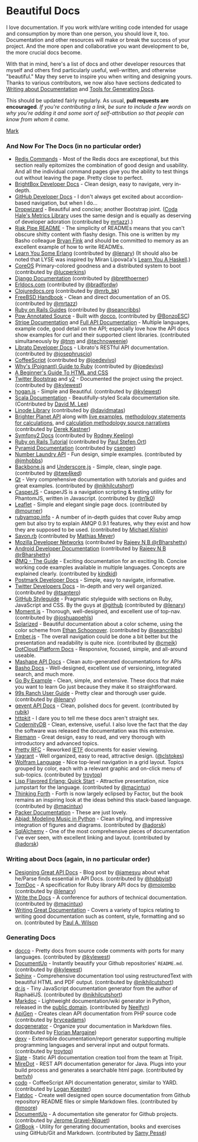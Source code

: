 # Beautiful Docs

I love documentation. If you work with/are writing code intended for usage and consumption by more than one person, you should love it, too. Documentation and other resources will make or break the success of your project. And the more open and collaborative you want development to be, the more crucial docs become.

With that in mind, here's a list of docs and other developer resources that myself and others find particularly useful, well-written, and otherwise "beautiful." May they serve to inspire you when writing and designing yours. Thanks to various contributors, we now also have sections dedicated to [Writing about Documentation](#writing-about-docs-again-in-no-particular-order) and [Tools for Generating Docs](#generating-docs).

This should be updated fairly regularly. As usual, **pull requests are encouraged**. *If you're contributing a link, be sure to include a few words on why you're adding it and some sort of self-attribution so that people can know from whom it came.*

[Mark](https://twitter.com/pharkmillups)

### And Now For The Docs (in no particular order)

* [Redis Commands](http://redis.io/commands) - Most of the Redis docs are exceptional, but this section really epitomizes the combination of good design and usability. And all the individual command pages give you the ability to test things out without leaving the page. Pretty close to perfect.
* [BrightBox Developer Docs](http://docs.brightbox.com) - Clean design, easy to navigate, very in-depth.
* [GitHub Developer Docs](http://developer.github.com/v3/) - I don't always get excited about accordion-based navigation, but when I do...
* [Dropwizard](http://dropwizard.codahale.com/) - Beautiful and concise; another Bootstrap joint. ([Coda Hale's Metrics Library](http://metrics.codahale.com/index.html) uses the same design and is equally as deserving of developer adoration (contributed by [mrtazz](https://twitter.com/#!/mrtazz)).)
* [Riak Pipe README](https://github.com/basho/riak_pipe) - The simplicity of READMEs means that you can't obscure shitty content with flashy design. This one is written by my Basho colleague [Bryan Fink](https://twitter.com/#!/hobbyist) and should be committed to memory as an excellent example of how to write READMEs.
* [Learn You Some Erlang](http://learnyousomeerlang.com/) (contributed by [@lenary](https://twitter.com/lenary)) (It should also be noted that LYSE was inspired by Miran Lipovača's [Learn You A Haskell](http://learnyouahaskell.com/).)
* [CoreOS](http://coreos.com/docs/) Primary-colored goodness and a distributed system to boot (contributed by [@lucperkins](https://twitter.com/lucperkins))
* [Django Documentation](https://docs.djangoproject.com/en/1.3/) (contributed by [@bretthoerner](https://twitter.com/bretthoerner))
* [Erldocs.com](http://erldocs.com/) (contributed by [@bradfordw](https://twitter.com/#!/bradfordw))
* [Clojuredocs.org](http://clojuredocs.org) (contributed by [@mrb_bk](https://twitter.com/#!/mrb_bk))
* [FreeBSD Handbook](http://www.freebsd.org/handbook/) - Clean and direct documentation of an OS. (contributed by [@mrtazz](https://twitter.com/#!/mrtazz))
* [Ruby on Rails Guides](http://guides.rubyonrails.org/) (contributed by [@seancribbs](https://twitter.com/#!/seancribbs))
* [Pow Annotated Source](http://pow.cx/docs/) - Built with [docco.](http://jashkenas.github.com/docco/) (contributed by [@BonzoESC](https://twitter.com/BonzoESC))
* [Stripe Documentation](https://stripe.com/docs) and [Full API Documentation](https://stripe.com/docs/api) - Multiple languages, example code, good detail on the API; especially love how the API docs show examples for curl and their supported client libraries. (contributed simultaneously by [@tnm](https://twitter.com/#!/tnm) and [@technoweenie](https://twitter.com/#!/technoweenie))
* [Librato Developer Docs](http://dev.librato.com/) - Librato's RESTful API documentation. (contributed by [@josephruscio](https://twitter.com/josephruscio))
* [CoffeeScript](http://coffeescript.org/) (contributed by [@joedevivo](https://twitter.com/#!/joedevivo))
* [Why's (Poignant) Guide to Ruby](http://mislav.uniqpath.com/poignant-guide/) (contributed by [@joedevivo](https://twitter.com/#!/joedevivo))
* [A Beginner's Guide To HTML and CSS](http://learn.shayhowe.com/html-css/terminology-syntax-intro)
* [Twitter Bootstrap](http://twitter.github.com/bootstrap/) and [v2](http://markdotto.com/bs2/docs/index.html) - Documented the project using the project. (contributed by [@kylewest](https://twitter.com/kylewest))
* [hogan.js](http://twitter.github.com/hogan.js/) - Simple and Beautiful. (contributed by [@kylewest](https://twitter.com/kylewest))
* [Scala Documentation](http://docs.scala-lang.org/) - Beautifully-styled Scala documentation site. (Contributed by [David M. Lee](https://github.com/leedm777))
* [Linode Library](http://library.linode.com) (contributed by [@davidmatas](https://twitter.com/#!/davidmatas))
* [Brighter Planet API](http://impact.brighterplanet.com/documentation) along with [live examples](http://impact.brighterplanet.com/models/automobile), [methodology statements for calculations](http://impact.brighterplanet.com/automobiles?make=saab&model=900s&year=1990), and [calculation methodology source narratives](http://brighterplanet.github.com/automobile/impact_model.html) (contributed by [Derek Kastner](https://github.com/dkastner))
* [Symfony2 Docs](http://symfony.com/doc/current/) (contributed by [Rodney Keeling](https://github.com/rodneykeeling))
* [Ruby on Rails Tutorial](http://ruby.railstutorial.org/ruby-on-rails-tutorial-book?version=3.2) (contributed by [Paul Stefen Ort](https://github.com/paulstefanort))
* [Pyramid Documentation](http://docs.pylonsproject.org/en/latest/docs/pyramid.html) (contributed by [csenger](https://github.com/csenger))
* [Number Laundry API](http://numberlaundry.whatcheer.com/) - Fun design, simple examples. (contributed by [@jmhobbs](https://twitter.com/jmhobbs))
* [Backbone.js](http://documentcloud.github.com/backbone/) and [Underscore.js](http://underscorejs.org) - Simple, clean, single page. (contributed by [@twe4ked](http://twitter.com/twe4ked))
* [Qt](http://developer.qt.nokia.com/doc/qt-4.8/) - Very comprehensive documentation with tutorials and guides and great examples. (contributed by [@nikhilcutshort](https://twitter.com/nikhilcutshort))
* [CasperJS](http://casperjs.org) - CasperJS is a navigation scripting & testing utility for PhantomJS, written in Javascript. (contributed by [@n1k0](https://twitter.com/n1k0))
* [Leaflet](http://leaflet.cloudmade.com/reference.html) - Simple and elegant single page docs. (contributed by [@mourner](http://github.com/mourner))
* [rubyamqp.info](http://rubyamqp.info) - A number of in-depth guides that cover Ruby amqp gem but also try to explain AMQP 0.9.1 features, why they exist and how they are supposed to be used. (contributed by [Michael Klishin](https://twitter.com/#!/michaelklishin/))
* [Savon.rb](http://savonrb.com/) (contributed by [Mathias Meyer](https://twitter.com/#!/roidrage))
* [Mozilla Developer Networks](https://developer.mozilla.org/en-US/) (contributed by [Rajeev N B @rBharshetty](https://twitter.com/#!/rBharshetty))
* [Android Developer Documentation](http://developer.android.com/guide/index.html) (contributed by [Rajeev N B @rBharshetty](https://twitter.com/#!/rBharshetty))
* [ØMQ - The Guide](http://zguide.zeromq.org/page:all) - Exciting documentation for an exciting lib. Concise working code examples available in multiple languages. Concepts are explained clearly. (contributed by [kindkid](https://github.com/kindkid))
* [Postmark Developer Docs](http://developer.postmarkapp.com/) - Simple, easy to navigate, informative.
* [Twitter Developers Docs](https://dev.twitter.com/docs) -  In-depth and very well organized. (contributed by [@tsantero](https://twitter.com/#!/tsantero))
* [GitHub Styleguide](https://github.com/styleguide) - Pragmatic styleguide with sections on Ruby, JavaScript and CSS. By the guys at [@github](https://twitter.com/github) (contributed by [@lenary](https://twitter.com/#!/lenary))
* [Moment.js](http://momentjs.com/docs) - Thorough, well-designed, and excellent use of top-nav.  (contributed by [@joshuapoehls](https://twitter.com/#!/joshuapoehls))
* [Solarized](http://ethanschoonover.com/solarized) - Beautiful documentation about a color scheme, using the color scheme from [Ethan Schoonover](https://github.com/altercation). (contributed by [@seancribbs](http://twitter.com/seancribbs))
* [Ember.js](http://emberjs.com/guides/) - The overall navigation could be done a bit better but the presentation and readability is quite nice. (contributed by [@cmeik](https://twitter.com/cmeik))
* [DotCloud Platform Docs](http://docs.dotcloud.com/firststeps/platform-overview/) - Responsive, focused, simple, and all-around useable.
* [Mashape API Docs](https://www.mashape.com/japerk/text-processing) - Clean auto-generated documentations for APIs
* [Basho Docs](http://docs.basho.com/) - Well-designed, excellent use of versioning, integrated search, and much more.
* [Go By Example](http://gobyexample.com) - Clean, simple, and extensive. These docs that make you want to learn Go just because they make it so straightforward.
* [99s Ranch User Guide](http://ninenines.eu/docs/en/ranch/HEAD/guide/introduction) - Pretty clear and thorough user guide. (contributed by [@lenary](https://twitter.com/#!/lenary))
* [gevent API Docs](http://www.gevent.org/intro.html) - Clean, polished docs for gevent. (contributed by [rubik](https://github.com/rubik))
* [httpkit](https://httpkit.com/resources/HTTP-from-the-Command-Line/) - I dare you to tell me these docs aren't straight sex.
* [CodernityDB](http://labs.codernity.com/codernitydb/index.html) - Clean, extensive, useful. I also love the fact that the day the software was released the documentation was this extensive.
* [Riemann](http://riemann.io/) - Great design, easy to read, and very thorough with introductory and advanced topics.
* [Pretty RFC](http://pretty-rfc.herokuapp.com/) - Reworked [IETF](http://www.ietf.org) documents for easier viewing.
* [Vagrant](http://docs.vagrantup.com/) - Well organized, easy to read, attractive design. ([@clstokes](https://twitter.com/clstokes))
* [Wolfram Language](http://reference.wolfram.com/language/) - Nice top-level navigation in a grid layout. Topics grouped by color, each with a relevant graphic and on-click menu of sub-topics. (contributed by [troytop](http://github.com/troyhop))
* [Lisp Flavored Erlang: Quick Start](http://lfe.github.com/quick-start/1.html) - Attractive presentation, nice jumpstart for the language. (contributed by [@macintux](https://twitter.com/macintux)) 
* [Thinking Forth](http://thinking-forth.sourceforge.net) - Forth is now largely eclipsed by Factor, but the book remains an inspiring look at the ideas behind this stack-based language. (contributed by [@macintux](https://twitter.com/macintux)) 
* [Packer Documentation](http://www.packer.io/docs) - These are just lovely. 
* [Abjad: Modeling Music in Python](http://abjad.mbrsi.org/) - Clean styling, and impressive integration of figures and diagrams. (contributed by [@adorsk](https://github.com/adorsk))
* [SqlAlchemy](http://docs.sqlalchemy.org/) - One of the most comprehensive pieces of documentation I've ever seen, with excellent linking and layout. (contributed by [@adorsk](https://github.com/adorsk))


### Writing about Docs (again, in no particular order)

* [Designing Great API Docs](http://blog.parse.com/2012/01/11/designing-great-api-docs/) - Blog post by [@jamesyu](https://twitter.com/jamesjyu) about what he/Parse finds essential in API Docs. (contributed by [@hobbyist](https://twitter.com/https://twitter.com/#!/hobbyist))
* [TomDoc](http://tomdoc.org/) - A specification for Ruby library API docs by [@mojombo](https://twitter.com/mojombo) (contributed by [@lenary](https://twitter.com/#!/lenary))
* [Write the Docs](http://conf.writethedocs.org) - A conference for authors of technical documentation. (contributed by [@macintux](https://twitter.com/macintux))
* [Writing Great Documentation](http://jacobian.org/writing/great-documentation/) - Covers a variety of topics relating to writing good documentation such as content, style, formatting and so on. (contributed by [Paul A. Wilson](http://github.com/paulalexwilson)

### Generating Docs

* [docco](http://jashkenas.github.com/docco/) - Pretty docs from source code comments with ports for many languages. (contributed by [@kylewest](https://twitter.com/kylewest))
* [DocumentUp](http://documentup.com/) - Instantly beautify your Github repositories' `README.md`. (contributed by [@kylewest](https://twitter.com/kylewest))
* [Sphinx](http://sphinx.pocoo.org/) - Comprehensive documentation tool using restructuredText with beautiful HTML and PDF output. (contributed by [@nikhilcutshort](https://twitter.com/nikhilcutshort))
* [dr.js](https://github.com/adobe-webplatform/dr.js) - Tiny JavaScript documentation generator from the author of RaphaëlJS.  (contributed by [@nikhilcutshort](https://twitter.com/nikhilcutshort))
* [Markdoc](http://markdoc.org/) - Lightweight documentation/wiki generator in Python, released in the [public domain](http://unlicense.org/). (contributed by [Neelfyn](http://neelfyn.info/))
* [ApiGen](http://apigen.org/) - Creates clean API documentation from PHP source code (contributed by [bryceadams](http://bryce.se/))
* [docgenerator](https://github.com/Ralt/docgenerator/blob/master/README.md) - Organize your documentation in Markdown files. (contributed by [Florian Margaine](http://margaine.com))
* [dexy](http://www.dexy.it/) - Extensible documentation/report generator supporting multiple programming languages and serveral input and output formats. (contributed by [troytop](http://github.com/troytop))
* [Slate](https://github.com/tripit/slate) - Static API documentation creation tool from the team at Tripit.  
* [MireDot](http://www.miredot.com) - REST API documentation generator for Java. Plugs into your build process and generates a searchable html page. (contributed by [bertvh](https://github.com/bertvh))
* [codo](https://github.com/coffeedoc/codo) - CoffeeScript API documentation generator, similar to YARD. (contributed by [Logan Koester](http://github.com/logankoester))
* [Flatdoc](http://ricostacruz.com/flatdoc/) - Create well designed open source documentation from Github repository README files or simple Markdown files. (contributed by [@moore](http://twitter.com/moore))
* [DocumentUp](http://documentup.com/) - A documentation site generator for Github projects. (contributed by [Jerome Gravel-Niquet](https://github.com/jeromegn))
* [GitBook](https://github.com/GitbookIO/gitbook) - Utility for generating documentation, books and exercises using GitHub/Git and Markdown. (contributed by [Samy Pessé](https://github.com/SamyPesse))
